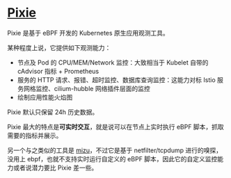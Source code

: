 # [Pixie](https://github.com/pixie-io/pixie)

Pixie 是基于 eBPF 开发的 Kubernetes 原生应用观测工具。

某种程度上说，它提供如下观测能力：

- 节点及 Pod 的 CPU/MEM/Network 监控：大致相当于 Kubelet 自带的 cAdvisor 指标 + Prometheus
- 服务的 HTTP 请求、报错、超时监控、数据库查询监控：这能力对标 Istio 服务网格监控、cilium-hubble 网络插件层面的监控
- 绘制应用性能火焰图

Pixie 默认只保留 24h 历史数据。

Pixie 最大的特点是**可实时交互**，就是说可以在节点上实时执行 eBPF 脚本，抓取需要的指标并展示。


另一个与之类似的工具是 [mizu](https://github.com/up9inc/mizu)，不过它是基于 netfilter/tcpdump 进行的嗅探，没用上 ebpf，也就不支持实时运行自定义的 eBPF 脚本，因此它的自定义监控能力或者说潜力要比 Pixie 差一些。
